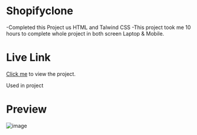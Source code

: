 # Shopifyclone

-Completed this Project us HTML and Talwind CSS
-This project took me 10 hours to complete whole project in both screen Laptop & Mobile.


# Live Link
[Click me](https://shopifyclonecoderfromindia.netlify.app/) to view the project.

Used in project

# Preview

![image](https://user-images.githubusercontent.com/44611852/186502194-abd9fa68-361c-4fea-b27a-65150de748ab.png)




